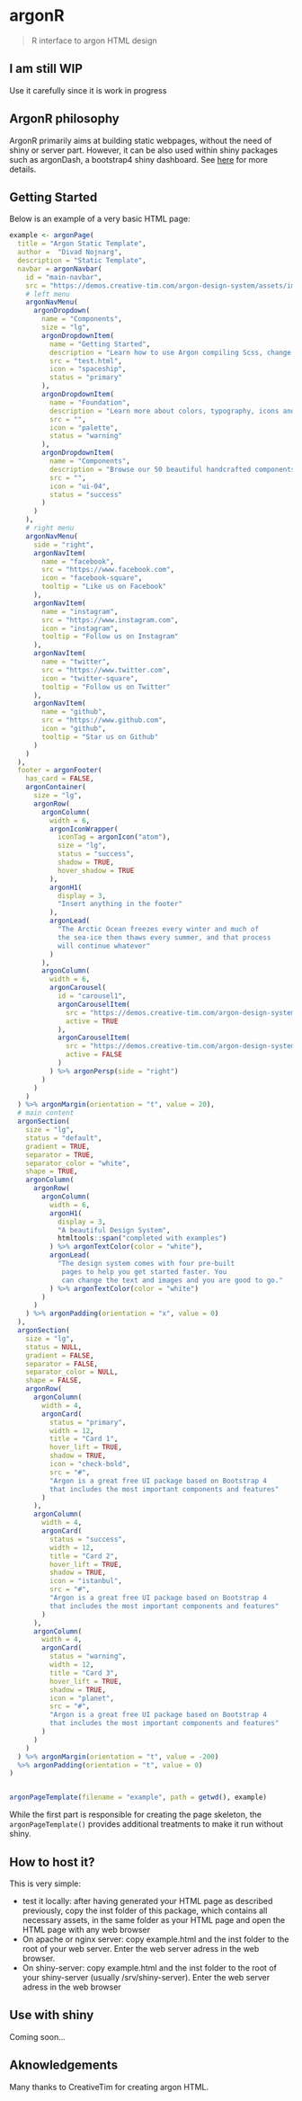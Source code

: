 # argonR
> R interface to argon HTML design

## I am still WIP
Use it carefully since it is work in progress

## ArgonR philosophy
ArgonR primarily aims at building static webpages, without the need of shiny or server part. However,
it can be also used within shiny packages such as argonDash, a bootstrap4 shiny dashboard.
See [here](https://github.com/RinteRface/argonDash) for more details.

## Getting Started

Below is an example of a very basic HTML page:

```r
example <- argonPage(
  title = "Argon Static Template",
  author =  "Divad Nojnarg",
  description = "Static Template",
  navbar = argonNavbar(
    id = "main-navbar",
    src = "https://demos.creative-tim.com/argon-design-system/assets/img/brand/white.png",
    # left menu
    argonNavMenu(
      argonDropdown(
        name = "Components",
        size = "lg",
        argonDropdownItem(
          name = "Getting Started",
          description = "Learn how to use Argon compiling Scss, change brand colors and more.",
          src = "test.html",
          icon = "spaceship",
          status = "primary"
        ),
        argonDropdownItem(
          name = "Foundation",
          description = "Learn more about colors, typography, icons and the grid system we used for Argon.",
          src = "",
          icon = "palette",
          status = "warning"
        ),
        argonDropdownItem(
          name = "Components",
          description = "Browse our 50 beautiful handcrafted components offered in the Free version.",
          src = "",
          icon = "ui-04",
          status = "success"
        )
      )
    ),
    # right menu
    argonNavMenu(
      side = "right",
      argonNavItem(
        name = "facebook",
        src = "https://www.facebook.com",
        icon = "facebook-square",
        tooltip = "Like us on Facebook"
      ),
      argonNavItem(
        name = "instagram",
        src = "https://www.instagram.com",
        icon = "instagram",
        tooltip = "Follow us on Instagram"
      ),
      argonNavItem(
        name = "twitter",
        src = "https://www.twitter.com",
        icon = "twitter-square",
        tooltip = "Follow us on Twitter"
      ),
      argonNavItem(
        name = "github",
        src = "https://www.github.com",
        icon = "github",
        tooltip = "Star us on Github"
      )
    )
  ),
  footer = argonFooter(
    has_card = FALSE,
    argonContainer(
      size = "lg",
      argonRow(
        argonColumn(
          width = 6,
          argonIconWrapper(
            iconTag = argonIcon("atom"),
            size = "lg",
            status = "success",
            shadow = TRUE,
            hover_shadow = TRUE
          ),
          argonH1(
            display = 3,
            "Insert anything in the footer"
          ),
          argonLead(
            "The Arctic Ocean freezes every winter and much of 
            the sea-ice then thaws every summer, and that process 
            will continue whatever"
          )
        ),
        argonColumn(
          width = 6,
          argonCarousel(
            id = "carousel1",
            argonCarouselItem(
              src = "https://demos.creative-tim.com/argon-design-system/assets/img/theme/img-1-1200x1000.jpg",
              active = TRUE
            ),
            argonCarouselItem(
              src = "https://demos.creative-tim.com/argon-design-system/assets/img/theme/img-2-1200x1000.jpg",
              active = FALSE
            )
          ) %>% argonPersp(side = "right")
        )
      )
    )
  ) %>% argonMargin(orientation = "t", value = 20),
  # main content
  argonSection(
    size = "lg",
    status = "default",
    gradient = TRUE,
    separator = TRUE,
    separator_color = "white",
    shape = TRUE,
    argonColumn(
      argonRow(
        argonColumn(
          width = 6,
          argonH1(
            display = 3, 
            "A beautiful Design System", 
            htmltools::span("completed with examples")
          ) %>% argonTextColor(color = "white"),
          argonLead(
            "The design system comes with four pre-built 
             pages to help you get started faster. You 
             can change the text and images and you are good to go."
          ) %>% argonTextColor(color = "white")
        )
      )
    ) %>% argonPadding(orientation = "x", value = 0)
  ),
  argonSection(
    size = "lg",
    status = NULL,
    gradient = FALSE,
    separator = FALSE,
    separator_color = NULL,
    shape = FALSE,
    argonRow(
      argonColumn(
        width = 4,
        argonCard(
          status = "primary",
          width = 12,
          title = "Card 1",
          hover_lift = TRUE,
          shadow = TRUE,
          icon = "check-bold",
          src = "#",
          "Argon is a great free UI package based on Bootstrap 4 
          that includes the most important components and features"
        )
      ),
      argonColumn(
        width = 4,
        argonCard(
          status = "success",
          width = 12,
          title = "Card 2",
          hover_lift = TRUE,
          shadow = TRUE,
          icon = "istanbul",
          src = "#",
          "Argon is a great free UI package based on Bootstrap 4 
          that includes the most important components and features"
        )
      ),
      argonColumn(
        width = 4,
        argonCard(
          status = "warning",
          width = 12,
          title = "Card 3",
          hover_lift = TRUE,
          shadow = TRUE,
          icon = "planet",
          src = "#",
          "Argon is a great free UI package based on Bootstrap 4 
          that includes the most important components and features"
        )
      )
    )
  ) %>% argonMargin(orientation = "t", value = -200)
  %>% argonPadding(orientation = "t", value = 0)
)


argonPageTemplate(filename = "example", path = getwd(), example)
```

While the first part is responsible for creating the page skeleton, 
the `argonPageTemplate()` provides additional treatments to make it run without shiny.

## How to host it?
This is very simple:
* test it locally: after having generated your HTML page as described previously, 
copy the inst folder of this package, which contains all necessary assets, in the
same folder as your HTML page and open the HTML page with any web browser
* On apache or nginx server: copy example.html and the inst folder to the root of your
web server. Enter the web server adress in the web browser.
* On shiny-server: copy example.html and the inst folder to the root of your
shiny-server (usually /srv/shiny-server). Enter the web server adress in the web browser

## Use with shiny

Coming soon...

## Aknowledgements
Many thanks to CreativeTim for creating argon HTML.